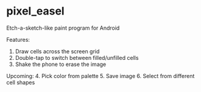 pixel_easel
===========

Etch-a-sketch-like paint program for Android

Features:
1. Draw cells across the screen grid
2. Double-tap to switch between filled/unfilled cells
3. Shake the phone to erase the image

Upcoming:
4. Pick color from palette
5. Save image
6. Select from different cell shapes

